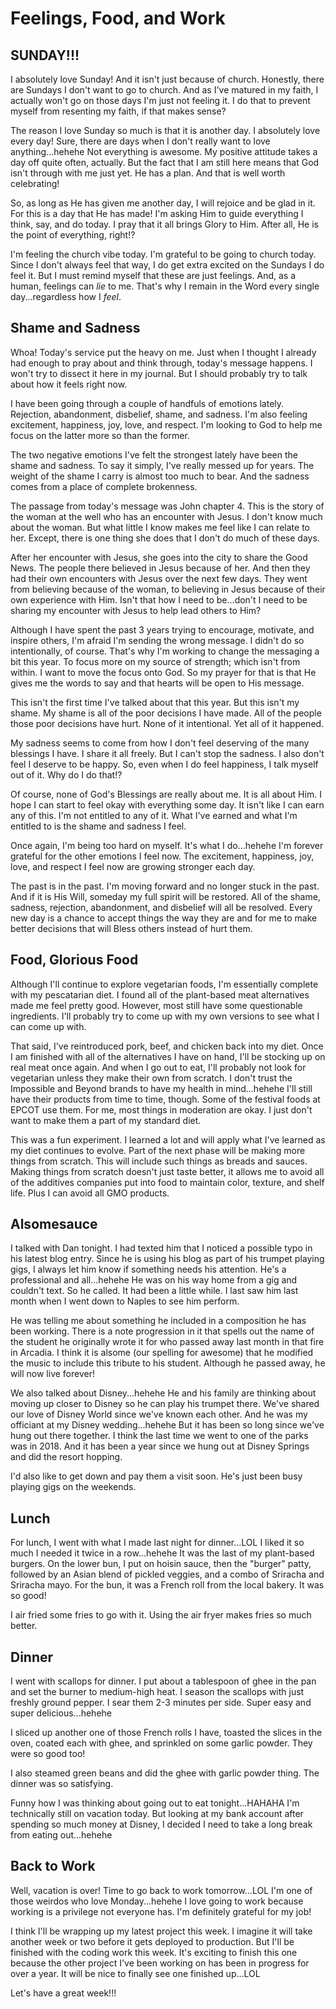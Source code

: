 # Feelings, Food, and Work

## SUNDAY!!!

I absolutely love Sunday! And it isn't just because of church. Honestly, there are Sundays I don't want to go to church. And as I've matured in my faith, I actually won't go on those days I'm just not feeling it. I do that to prevent myself from resenting my faith, if that makes sense?

The reason I love Sunday so much is that it is another day. I absolutely love every day! Sure, there are days when I don't really want to love anything...hehehe Not everything is awesome. My positive attitude takes a day off quite often, actually. But the fact that I am still here means that God isn't through with me just yet. He has a plan. And that is well worth celebrating!

So, as long as He has given me another day, I will rejoice and be glad in it. For this is a day that He has made! I'm asking Him to guide everything I think, say, and do today. I pray that it all brings Glory to Him. After all, He is the point of everything, right!?

I'm feeling the church vibe today. I'm grateful to be going to church today. Since I don't always feel that way, I do get extra excited on the Sundays I do feel it. But I must remind myself that these are just feelings. And, as a human, feelings can *lie* to me. That's why I remain in the Word every single day...regardless how I *feel*.

## Shame and Sadness

Whoa! Today's service put the heavy on me. Just when I thought I already had enough to pray about and think through, today's message happens. I won't try to dissect it here in my journal. But I should probably try to talk about how it feels right now.

I have been going through a couple of handfuls of emotions lately. Rejection, abandonment, disbelief, shame, and sadness. I'm also feeling excitement, happiness, joy, love, and respect. I'm looking to God to help me focus on the latter more so than the former.

The two negative emotions I've felt the strongest lately have been the shame and sadness. To say it simply, I've really messed up for years. The weight of the shame I carry is almost too much to bear. And the sadness comes from a place of complete brokenness.

The passage from today's message was John chapter 4. This is the story of the woman at the well who has an encounter with Jesus. I don't know much about the woman. But what little I know makes me feel like I can relate to her. Except, there is one thing she does that I don't do much of these days.

After her encounter with Jesus, she goes into the city to share the Good News. The people there believed in Jesus because of her. And then they had their own encounters with Jesus over the next few days. They went from believing because of the woman, to believing in Jesus because of their own experience with Him. Isn't that how I need to be...don't I need to be sharing my encounter with Jesus to help lead others to Him?

Although I have spent the past 3 years trying to encourage, motivate, and inspire others, I'm afraid I'm sending the wrong message. I didn't do so intentionally, of course. That's why I'm working to change the messaging a bit this year. To focus more on my source of strength; which isn't from within. I want to move the focus onto God. So my prayer for that is that He gives me the words to say and that hearts will be open to His message.

This isn't the first time I've talked about that this year. But this isn't my shame. My shame is all of the poor decisions I have made. All of the people those poor decisions have hurt. None of it intentional. Yet all of it happened.

My sadness seems to come from how I don't feel deserving of the many blessings I have. I share it all freely. But I can't stop the sadness. I also don't feel I deserve to be happy. So, even when I do feel happiness, I talk myself out of it. Why do I do that!?

Of course, none of God's Blessings are really about me. It is all about Him. I hope I can start to feel okay with everything some day. It isn't like I can earn any of this. I'm not entitled to any of it. What I've earned and what I'm entitled to is the shame and sadness I feel.

Once again, I'm being too hard on myself. It's what I do...hehehe I'm forever grateful for the other emotions I feel now. The excitement, happiness, joy, love, and respect I feel now are growing stronger each day.

The past is in the past. I'm moving forward and no longer stuck in the past. And if it is His Will, someday my full spirit will be restored. All of the shame, sadness, rejection, abandonment, and disbelief will all be resolved. Every new day is a chance to accept things the way they are and for me to make better decisions that will Bless others instead of hurt them.

## Food, Glorious Food

Although I'll continue to explore vegetarian foods, I'm essentially complete with my pescatarian diet. I found all of the plant-based meat alternatives made me feel pretty good. However, most still have some questionable ingredients. I'll probably try to come up with my own versions to see what I can come up with.

That said, I've reintroduced pork, beef, and chicken back into my diet. Once I am finished with all of the alternatives I have on hand, I'll be stocking up on real meat once again. And when I go out to eat, I'll probably not look for vegetarian unless they make their own from scratch. I don't trust the Impossible and Beyond brands to have my health in mind...hehehe I'll still have their products from time to time, though. Some of the festival foods at EPCOT use them. For me, most things in moderation are okay. I just don't want to make them a part of my standard diet.

This was a fun experiment. I learned a lot and will apply what I've learned as my diet continues to evolve. Part of the next phase will be making more things from scratch. This will include such things as breads and sauces. Making things from scratch doesn't just taste better, it allows me to avoid all of the additives companies put into food to maintain color, texture, and shelf life. Plus I can avoid all GMO products.

## Alsomesauce

I talked with Dan tonight. I had texted him that I noticed a possible typo in his latest blog entry. Since he is using his blog as part of his trumpet playing gigs, I always let him know if something needs his attention. He's a professional and all...hehehe He was on his way home from a gig and couldn't text. So he called. It had been a little while. I last saw him last month when I went down to Naples to see him perform.

He was telling me about something he included in a composition he has been working. There is a note progression in it that spells out the name of the student he originally wrote it for who passed away last month in that fire in Arcadia. I think it is alsome (our spelling for awesome) that he modified the music to include this tribute to his student. Although he passed away, he will now live forever!

We also talked about Disney...hehehe He and his family are thinking about moving up closer to Disney so he can play his trumpet there. We've shared our love of Disney World since we've known each other. And he was my officiant at my Disney wedding...hehehe But it has been so long since we've hung out there together. I think the last time we went to one of the parks was in 2018. And it has been a year since we hung out at Disney Springs and did the resort hopping.

I'd also like to get down and pay them a visit soon. He's just been busy playing gigs on the weekends.

## Lunch

For lunch, I went with what I made last night for dinner...LOL I liked it so much I needed it twice in a row...hehehe It was the last of my plant-based burgers. On the lower bun, I put on hoisin sauce, then the "burger" patty, followed by an Asian blend of pickled veggies, and a combo of Sriracha and Sriracha mayo. For the bun, it was a French roll from the local bakery. It was so good!

I air fried some fries to go with it. Using the air fryer makes fries so much better.

## Dinner

I went with scallops for dinner. I put about a tablespoon of ghee in the pan and set the burner to medium-high heat. I season the scallops with just freshly ground pepper. I sear them 2-3 minutes per side. Super easy and super delicious...hehehe

I sliced up another one of those French rolls I have, toasted the slices in the oven, coated each with ghee, and sprinkled on some garlic powder. They were so good too!

I also steamed green beans and did the ghee with garlic powder thing. The dinner was so satisfying.

Funny how I was thinking about going out to eat tonight...HAHAHA I'm technically still on vacation today. But looking at my bank account after spending so much money at Disney, I decided I need to take a long break from eating out...hehehe

## Back to Work

Well, vacation is over! Time to go back to work tomorrow...LOL I'm one of those weirdos who love Monday...hehehe I love going to work because working is a privilege not everyone has. I'm definitely grateful for my job!

I think I'll be wrapping up my latest project this week. I imagine it will take another week or two before it gets deployed to production. But I'll be finished with the coding work this week. It's exciting to finish this one because the other project I've been working on has been in progress for over a year. It will be nice to finally see one finished up...LOL

Let's have a great week!!!